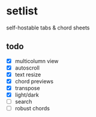 # setlist

self-hostable tabs & chord sheets

## todo
- [x] multicolumn view
- [x] autoscroll
- [x] text resize
- [x] chord previews
- [x] transpose
- [x] light/dark
- [ ] search
- [ ] robust chords